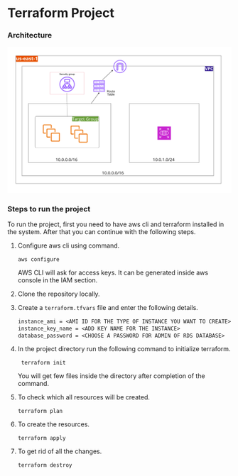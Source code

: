 # Terraform Project

### Architecture 
![Architecture Design](./assets/arc_img.png)

### Steps to run the project

To run the project, first you need to have aws cli and terraform installed in the system. After that you can continue with the following steps.

1. Configure aws cli using command.

    ```
    aws configure
    ```
    AWS CLI will ask for access keys. It can be generated inside aws console in the IAM section.

2. Clone the repository locally.

3. Create a `terraform.tfvars` file and enter the following details.

    ```
    instance_ami = <AMI ID FOR THE TYPE OF INSTANCE YOU WANT TO CREATE>
    instance_key_name = <ADD KEY NAME FOR THE INSTANCE>
    database_password = <CHOOSE A PASSWORD FOR ADMIN OF RDS DATABASE>
    ```
4. In the project directory run the following command to initialize terraform.
    ```
     terraform init
    ```
    You will get few files inside the directory after completion of the command.

5. To check which all resources will be created.
    ```
    terraform plan
    ```

6. To create the resources.
    ```
    terraform apply
    ```

7. To get rid of all the changes.
    ```
    terraform destroy
    ```